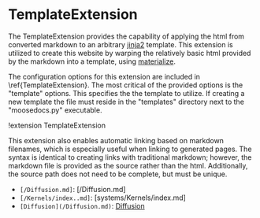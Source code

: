 # TemplateExtension

The TemplateExtension provides the capability of applying the html from converted markdown to an
arbitrary [jinja2](http://jinja.pocoo.org/) template. This extension is utilized to create this
website by warping the relatively basic html provided by the markdown into a template, using
[materialize](http://materializecss.com/).

The configuration options for this extension are included in \ref{TemplateExtension}. The most critical of the provided options is the "template" options. This specifies the the template to
utilize. If creating a new template the file must reside in the "templates" directory next to the
"moosedocs.py" executable.

!extension TemplateExtension

This extension also enables automatic linking based on markdown filenames,
which is especially useful when linking to generated pages. The syntax is identical to creating
links with traditional markdown; however, the markdown file is provided as the source rather
than the html.  Additionally, the source path does not need to be complete, but must be unique.

* `[/Diffusion.md]`: [/Diffusion.md]
* `[/Kernels/index..md]`: [systems/Kernels/index.md]
* `[Diffusion](/Diffusion.md)`: [Diffusion](/Diffusion.md)
